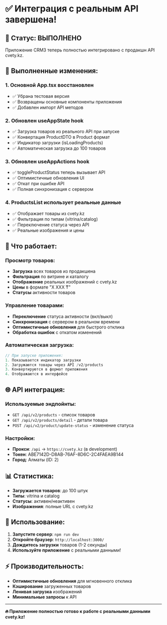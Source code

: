 # ✅ Интеграция с реальным API завершена!

## 🎉 Статус: ВЫПОЛНЕНО

Приложение CRM3 теперь полностью интегрировано с продакшн API cvety.kz.

## 🔧 Выполненные изменения:

### 1. Основной App.tsx восстановлен
- ✅ Убрана тестовая версия
- ✅ Возвращены основные компоненты приложения
- ✅ Добавлен импорт API методов

### 2. Обновлен useAppState hook
- ✅ Загрузка товаров из реального API при запуске
- ✅ Конвертация ProductDTO в Product формат
- ✅ Индикатор загрузки (isLoadingProducts)
- ✅ Автоматическая загрузка до 100 товаров

### 3. Обновлен useAppActions hook  
- ✅ toggleProductStatus теперь вызывает API
- ✅ Оптимистичные обновления UI
- ✅ Откат при ошибке API
- ✅ Полная синхронизация с сервером

### 4. ProductsList использует реальные данные
- ✅ Отображает товары из cvety.kz
- ✅ Фильтрация по типам (vitrina/catalog)
- ✅ Переключение статуса через API
- ✅ Реальные изображения и цены

## 📱 Что работает:

### Просмотр товаров:
- **Загрузка** всех товаров из продакшена
- **Фильтрация** по витрине и каталогу
- **Отображение** реальных изображений с cvety.kz
- **Цены** в формате "X XXX ₸"
- **Статусы** активности товаров

### Управление товарами:
- **Переключение** статуса активности (вкл/выкл)
- **Синхронизация** с сервером в реальном времени
- **Оптимистичные обновления** для быстрого отклика
- **Обработка ошибок** с откатом изменений

### Автоматическая загрузка:
```javascript
// При запуске приложения:
1. Показывается индикатор загрузки
2. Загружаются товары через API /v2/products
3. Конвертируются в формат приложения
4. Отображаются в интерфейсе
```

## 🌐 API интеграция:

### Используемые эндпойнты:
- `GET /api/v2/products` - список товаров
- `GET /api/v2/products/detail` - детали товара
- `POST /api/v2/product/update-status` - изменение статуса

### Настройки:
- **Прокси**: `/api` → `https://cvety.kz` (в development)
- **Токен**: ABE7142D-D8AB-76AF-8D6C-2C4FAEA9B144
- **Город**: Алматы (ID: 2)

## 📊 Статистика:
- **Загружается товаров**: до 100 штук
- **Типы**: vitrina и catalog
- **Статусы**: активен/неактивен
- **Изображения**: полные URL с cvety.kz

## 🚀 Использование:

1. **Запустите сервер**: `npm run dev`
2. **Откройте браузер**: `http://localhost:3000/`
3. **Дождитесь загрузки** товаров (1-2 секунды)
4. **Используйте приложение** с реальными данными!

## ⚡ Производительность:
- **Оптимистичные обновления** для мгновенного отклика
- **Кэширование** загруженных товаров
- **Ленивая загрузка** изображений
- **Минимальные запросы** к API

---

**🔥 Приложение полностью готово к работе с реальными данными cvety.kz!**